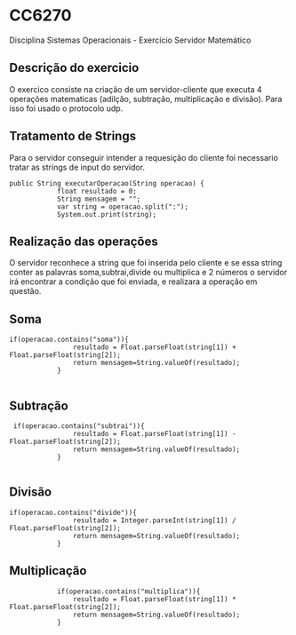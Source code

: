 # CC6270
Disciplina Sistemas Operacionais - Exercício  Servidor Matemático

## Descrição do exercicio

O exercico consiste na criação de um servidor-cliente que executa 4 operações matematicas (adilção, subtração, multiplicação e divisão). Para isso foi usado o protocolo udp.

## Tratamento de Strings

Para o servidor conseguir intender a requesição do cliente foi necessario tratar as strings de input do servidor.

```
public String executarOperacao(String operacao) {
            float resultado = 0; 
            String mensagem = "";
            var string = operacao.split(":");
            System.out.print(string);

```

## Realização das operações

O servidor reconhece a string que foi inserida pelo cliente e se essa string conter as palavras soma,subtrai,divide ou multiplica e 2 números o servidor irá encontrar a condição que foi enviada, e realizara a operação em questão.

## Soma

```
if(operacao.contains("soma")){
                resultado = Float.parseFloat(string[1]) + Float.parseFloat(string[2]);
                return mensagem=String.valueOf(resultado);
            }


```

## Subtração

```
 if(operacao.contains("subtrai")){
                resultado = Float.parseFloat(string[1]) - Float.parseFloat(string[2]);
                return mensagem=String.valueOf(resultado);
            }


```


## Divisão

```
if(operacao.contains("divide")){
                resultado = Integer.parseInt(string[1]) / Float.parseFloat(string[2]);
                return mensagem=String.valueOf(resultado);
            }

```


## Multiplicação

```
            if(operacao.contains("multiplica")){
                resultado = Float.parseFloat(string[1]) * Float.parseFloat(string[2]);
                return mensagem=String.valueOf(resultado);
            }


```
